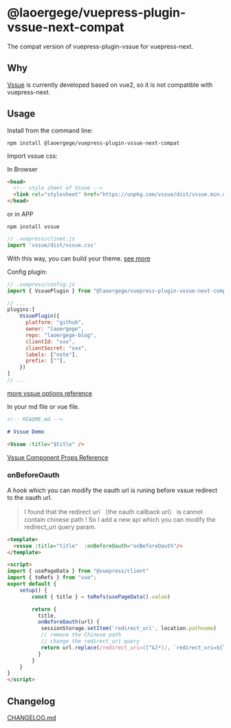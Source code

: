# @laoergege/vuepress-plugin-vssue-next-compat

The compat version of vuepress-plugin-vssue for vuepress-next.

## Why

[Vssue](https://vssue.js.org/) is currently developed based on vue2, so it is not compatible with vuepress-next.

## Usage

Install from the command line:

```
npm install @laoergege/vuepress-plugin-vssue-next-compat
```

Import vssue css:

In Browser

```html
<head>
  <!-- style sheet of Vssue -->
  <link rel="stylesheet" href="https://unpkg.com/vssue/dist/vssue.min.css">
</head>
```

or in APP

```shell
npm install vssue
```

```js
// .vuepress/clinet.js
import 'vssue/dist/vssue.css'
```

With this way, you can build your theme. [see more](https://vssue.js.org/guide/styles.html#use-source-code-of-vssue-styles)

Config plugin:

```js
// .vuepress/config.js
import { VssuePlugin } from "@laoergege/vuepress-plugin-vssue-next-compat";

// ...
plugins:[
    VssuePlugin({
      platform: "github",
      owner: "laoergege",
      repo: "laoergege-blog",
      clientId: "xxx",
      clientSecret: "xxx",
      labels: ["note"],
      prefix: [""],
    })
]
// ...
```

[more vssue options reference](https://vssue.js.org/options/)

In your md file or vue file.

```md
<!-- README.md -->

# Vssue Demo

<Vssue :title="$title" />
```

[Vssue Component Props Reference](https://vssue.js.org/options/#vssue-options)

### onBeforeOauth

A hook which you can modify the oauth url is runing before vssue redirect to the oauth url.

> I found that the redirect url （the oauth callback url） is cannot contain chinese path ! So I add a new api which you can modify the redirect_uri query param.

```html
<template>
  <vssue :title="title"  :onBeforeOauth="onBeforeOauth"/>
</template>

<script>
import { usePageData } from "@vuepress/client"
import { toRefs } from "vue";
export default {
    setup() {
        const { title } = toRefs(usePageData().value)

        return {
          title,
          onBeforeOauth(url) {
           sessionStorage.setItem('redirect_uri', location.pathname)
           // remove the Chinese path
           // change the redirect_uri query            
           return url.replace(/redirect_uri=([^&]*)/, `redirect_uri=${location.origin}`)
          }
        }
    }
}
</script>
```

## Changelog

[CHANGELOG.md](./CHANGELOG.md)